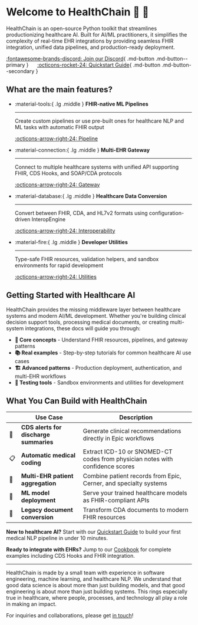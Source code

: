 # Welcome to HealthChain 💫 🏥

HealthChain is an open-source Python toolkit that streamlines productionizing healthcare AI. Built for AI/ML practitioners, it simplifies the complexity of real-time EHR integrations by providing seamless FHIR integration, unified data pipelines, and production-ready deployment.

[ :fontawesome-brands-discord: Join our Discord](https://discord.gg/UQC6uAepUz){ .md-button .md-button--primary }
&nbsp;&nbsp;&nbsp;&nbsp;
[ :octicons-rocket-24: Quickstart Guide](quickstart.md){ .md-button .md-button--secondary }

## What are the main features?

<div class="grid cards" markdown>

-   :material-tools:{ .lg .middle } __FHIR-native ML Pipelines__

    ---

    Create custom pipelines or use pre-built ones for healthcare NLP and ML tasks with automatic FHIR output

    [:octicons-arrow-right-24: Pipeline](reference/pipeline/pipeline.md)

-   :material-connection:{ .lg .middle } __Multi-EHR Gateway__

    ---

    Connect to multiple healthcare systems with unified API supporting FHIR, CDS Hooks, and SOAP/CDA protocols

    [:octicons-arrow-right-24: Gateway](reference/gateway/gateway.md)

-   :material-database:{ .lg .middle } __Healthcare Data Conversion__

    ---

    Convert between FHIR, CDA, and HL7v2 formats using configuration-driven InteropEngine

    [:octicons-arrow-right-24: Interoperability](reference/interop/interop.md)

-   :material-fire:{ .lg .middle } __Developer Utilities__

    ---

    Type-safe FHIR resources, validation helpers, and sandbox environments for rapid development

    [:octicons-arrow-right-24: Utilities](reference/utilities/fhir_helpers.md)

</div>

## Getting Started with Healthcare AI

HealthChain provides the missing middleware layer between healthcare systems and modern AI/ML development. Whether you're building clinical decision support tools, processing medical documents, or creating multi-system integrations, these docs will guide you through:

- **🔧 Core concepts** - Understand FHIR resources, pipelines, and gateway patterns
- **📚 Real examples** - Step-by-step tutorials for common healthcare AI use cases
- **🏗️ Advanced patterns** - Production deployment, authentication, and multi-EHR workflows
- **🧪 Testing tools** - Sandbox environments and utilities for development

## What You Can Build with HealthChain

|   | Use Case                              | Description                                                                 |
|---|---------------------------------------|-----------------------------------------------------------------------------|
| 🚨 | **CDS alerts for discharge summaries** | Generate clinical recommendations directly in Epic workflows                |
| 📋 | **Automatic medical coding**          | Extract ICD-10 or SNOMED-CT codes from physician notes with confidence scores|
| 🔗 | **Multi-EHR patient aggregation**     | Combine patient records from Epic, Cerner, and specialty systems            |
| 🤖 | **ML model deployment**               | Serve your trained healthcare models as FHIR-compliant APIs                 |
| 🔄 | **Legacy document conversion**        | Transform CDA documents to modern FHIR resources                            |

**New to healthcare AI?** Start with our [Quickstart Guide](quickstart.md) to build your first medical NLP pipeline in under 10 minutes.

**Ready to integrate with EHRs?** Jump to our [Cookbook](cookbook/index.md) for complete examples including CDS Hooks and FHIR integration.

---

HealthChain is made by a small team with experience in software engineering, machine learning, and healthcare NLP. We understand that good data science is about more than just building models, and that good engineering is about more than just building systems. This rings especially true in healthcare, where people, processes, and technology all play a role in making an impact.

For inquiries and collaborations, please get [in touch](mailto:jenniferjiangkells@gmail.com)!
